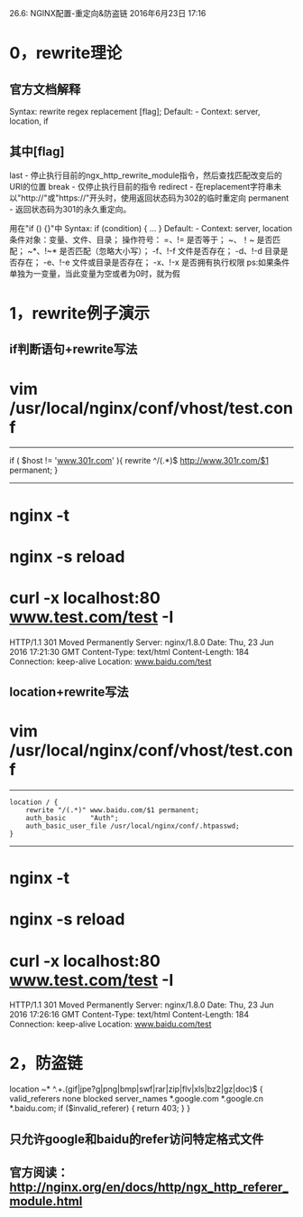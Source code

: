 26.6: NGINX配置-重定向&防盗链
2016年6月23日
17:16
 
0，rewrite理论
===========================================
## 官方文档解释
Syntax:        rewrite regex replacement [flag];
Default:        -
Context:        server, location, if
 
## 其中[flag]
last -
停止执行目前的ngx_http_rewrite_module指令，然后查找匹配改变后的URI的位置
break -
仅停止执行目前的指令
redirect -
在replacement字符串未以"http://"或"https://"开头时，使用返回状态码为302的临时重定向
permanent - 返回状态码为301的永久重定向。
 
用在"if () {}"中
Syntax:        if (condition) { ... }
Default:        -
Context:        server, location
条件对象：变量、文件、目录；
操作符号：
=、!=         是否等于；
~、！~        是否匹配；
~*、!~*       是否匹配（忽略大小写）；
-f、!-f       文件是否存在；
-d、!-d       目录是否存在；
-e、!-e       文件或目录是否存在；
-x、!-x       是否拥有执行权限
ps:如果条件单独为一变量，当此变量为空或者为0时，就为假
  
1，rewrite例子演示
===========================================
## if判断语句+rewrite写法
# vim /usr/local/nginx/conf/vhost/test.conf
**********************************************
if ( $host != 'www.301r.com' ){
       rewrite ^/(.*)$ http://www.301r.com/$1 permanent;
}
**********************************************
# nginx -t
# nginx -s reload
 
# curl -x localhost:80 www.test.com/test -I
HTTP/1.1 301 Moved Permanently
Server: nginx/1.8.0
Date: Thu, 23 Jun 2016 17:21:30 GMT
Content-Type: text/html
Content-Length: 184
Connection: keep-alive
Location: www.baidu.com/test
 
## location+rewrite写法
# vim /usr/local/nginx/conf/vhost/test.conf
**********************************************
    location / {
        rewrite "/(.*)" www.baidu.com/$1 permanent;
        auth_basic      "Auth";
        auth_basic_user_file /usr/local/nginx/conf/.htpasswd;
    }
**********************************************
# nginx -t
# nginx -s reload
# curl -x localhost:80 www.test.com/test -I
HTTP/1.1 301 Moved Permanently
Server: nginx/1.8.0
Date: Thu, 23 Jun 2016 17:26:16 GMT
Content-Type: text/html
Content-Length: 184
Connection: keep-alive
Location: www.baidu.com/test 
2，防盗链
========================================
location ~* ^.+\.(gif|jpe?g|png|bmp|swf|rar|zip|flv|xls|bz2|gz|doc)$
    {
        valid_referers none blocked server_names *.google.com *.google.cn *.baidu.com;
        if ($invalid_referer)
        {
            return 403;
        }
    }
## 只允许google和baidu的refer访问特定格式文件
 
## 官方阅读：http://nginx.org/en/docs/http/ngx_http_referer_module.html 
